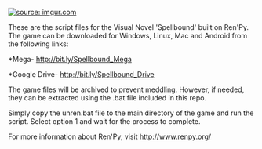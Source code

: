 <a href="https://imgur.com/GJC9aVs"><img src="https://i.imgur.com/GJC9aVs.jpg" title="source: imgur.com" /></a>

These are the script files for the Visual Novel 'Spellbound' built on Ren'Py.
The game can be downloaded for Windows, Linux, Mac and Android from the following links:

*Mega-
http://bit.ly/Spellbound_Mega

*Google Drive-
http://bit.ly/Spellbound_Drive

The game files will be archived to prevent meddling.
However, if needed, they can be extracted using the .bat file included in this repo.

Simply copy the unren.bat file to the main directory of the game and run the script.
Select option 1 and wait for the process to complete.

For more information about Ren'Py, visit http://www.renpy.org/
